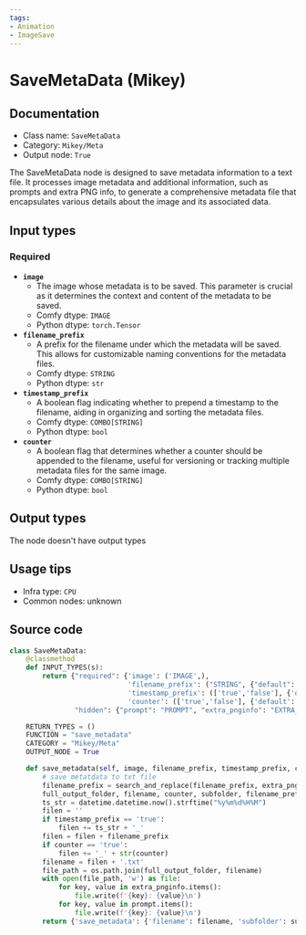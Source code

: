 ```yaml
---
tags:
- Animation
- ImageSave
---
```


# SaveMetaData (Mikey)
## Documentation
- Class name: `SaveMetaData`
- Category: `Mikey/Meta`
- Output node: `True`

The SaveMetaData node is designed to save metadata information to a text file. It processes image metadata and additional information, such as prompts and extra PNG info, to generate a comprehensive metadata file that encapsulates various details about the image and its associated data.
## Input types
### Required
- **`image`**
    - The image whose metadata is to be saved. This parameter is crucial as it determines the context and content of the metadata to be saved.
    - Comfy dtype: `IMAGE`
    - Python dtype: `torch.Tensor`
- **`filename_prefix`**
    - A prefix for the filename under which the metadata will be saved. This allows for customizable naming conventions for the metadata files.
    - Comfy dtype: `STRING`
    - Python dtype: `str`
- **`timestamp_prefix`**
    - A boolean flag indicating whether to prepend a timestamp to the filename, aiding in organizing and sorting the metadata files.
    - Comfy dtype: `COMBO[STRING]`
    - Python dtype: `bool`
- **`counter`**
    - A boolean flag that determines whether a counter should be appended to the filename, useful for versioning or tracking multiple metadata files for the same image.
    - Comfy dtype: `COMBO[STRING]`
    - Python dtype: `bool`
## Output types
The node doesn't have output types
## Usage tips
- Infra type: `CPU`
- Common nodes: unknown


## Source code
```python
class SaveMetaData:
    @classmethod
    def INPUT_TYPES(s):
        return {"required": {'image': ('IMAGE',),
                             'filename_prefix': ("STRING", {"default": ""}),
                             'timestamp_prefix': (['true','false'], {'default':'true'}),
                             'counter': (['true','false'], {'default':'true'}),},
                "hidden": {"prompt": "PROMPT", "extra_pnginfo": "EXTRA_PNGINFO"},}

    RETURN_TYPES = ()
    FUNCTION = "save_metadata"
    CATEGORY = "Mikey/Meta"
    OUTPUT_NODE = True

    def save_metadata(self, image, filename_prefix, timestamp_prefix, counter, prompt=None, extra_pnginfo=None):
        # save metatdata to txt file
        filename_prefix = search_and_replace(filename_prefix, extra_pnginfo, prompt)
        full_output_folder, filename, counter, subfolder, filename_prefix = folder_paths.get_save_image_path(filename_prefix, folder_paths.get_output_directory(), 1, 1)
        ts_str = datetime.datetime.now().strftime("%y%m%d%H%M")
        filen = ''
        if timestamp_prefix == 'true':
            filen += ts_str + '_'
        filen = filen + filename_prefix
        if counter == 'true':
            filen += '_' + str(counter)
        filename = filen + '.txt'
        file_path = os.path.join(full_output_folder, filename)
        with open(file_path, 'w') as file:
            for key, value in extra_pnginfo.items():
                file.write(f'{key}: {value}\n')
            for key, value in prompt.items():
                file.write(f'{key}: {value}\n')
        return {'save_metadata': {'filename': filename, 'subfolder': subfolder}}

```
